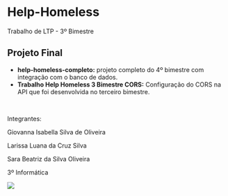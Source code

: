 # Help-Homeless
Trabalho de LTP - 3º Bimestre

<h2>Projeto Final</h2>
<ul>
  <li><b>help-homeless-completo:</b> projeto completo do 4º bimestre com integração com o banco de dados.</li>
  <li><b>Trabalho Help Homeless 3 Bimestre CORS:</b> Configuração do CORS na API que foi desenvolvida no terceiro bimestre.</li>
</ul>

<br>

Integrantes: 

Giovanna Isabella Silva de Oliveira

Larissa Luana da Cruz Silva    

Sara Beatriz da Silva Oliveira 

3º Informática

<img src="https://i.imgur.com/JOu3P4f.png">



